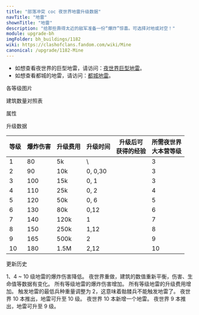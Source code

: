 ```yaml
---
title: "部落冲突 coc 夜世界地雷升级数据"
navTitle: "地雷"
shownTitle: "地雷"
description: "给那些靠得太近的敌军准备一份“爆炸”惊喜。可选择对地或对空！"
module: upgrade-bh
imgFolder: bh_buildings/1182
wiki: https://clashofclans.fandom.com/wiki/Mine
canonical: /upgrade/1182-Mine
---
```


- 如想查看夜世界的巨型地雷，请访问：[夜世界巨型地雷](/upgrade/1183-Mega-Mine)。
- 如想查看都城的地雷，请访问：[都城地雷](/upgrade/2280-Mine)。

<UnitInfo :folder="$frontmatter.imgFolder" imgSrc="Mine10.png" :imgAlt="$frontmatter.navTitle" :description="$frontmatter.description" :isSmallImg="true" />

<SmallTitle>各等级图片</SmallTitle>

<Panel>
    <UnitImgGroup title="对地"  :folder="$frontmatter.imgFolder">
        <UnitImg imgTitle="1 级" imgSrc="Mine1.png"/>
        <UnitImg imgTitle="2 级" imgSrc="Mine2.png"/>
        <UnitImg imgTitle="3 级" imgSrc="Mine3.png"/>
        <UnitImg imgTitle="4 级" imgSrc="Mine4.png"/>
        <UnitImg imgTitle="5 级" imgSrc="Mine5.png"/>
        <UnitImg imgTitle="6 级" imgSrc="Mine6.png"/>
        <UnitImg imgTitle="7 级" imgSrc="Mine7.png"/>
        <UnitImg imgTitle="8 级" imgSrc="Mine8.png"/>
        <UnitImg imgTitle="9 级" imgSrc="Mine9.png"/>
        <UnitImg imgTitle="10 级" imgSrc="Mine10.png"/>
    </UnitImgGroup>
    <UnitImgGroup title="对空"  :folder="$frontmatter.imgFolder">
        <UnitImg imgTitle="1 级" imgSrc="Mine1_Air.png"/>
        <UnitImg imgTitle="2 级" imgSrc="Mine2_Air.png"/>
        <UnitImg imgTitle="3 级" imgSrc="Mine3_Air.png"/>
        <UnitImg imgTitle="4 级" imgSrc="Mine4_Air.png"/>
        <UnitImg imgTitle="5 级" imgSrc="Mine5_Air.png"/>
        <UnitImg imgTitle="6 级" imgSrc="Mine6_Air.png"/>
        <UnitImg imgTitle="7 级" imgSrc="Mine7_Air.png"/>
        <UnitImg imgTitle="8 级" imgSrc="Mine8_Air.png"/>
        <UnitImg imgTitle="9 级" imgSrc="Mine9_Air.png"/>
        <UnitImg imgTitle="10 级" imgSrc="Mine10_Air.png"/>
    </UnitImgGroup>
</Panel>

<SmallTitle>建筑数量对照表</SmallTitle>

<BuildingNum>
    <BuildingNumRow title="大本等级" num="1 - 2, 3, 4, 5, 6 - 9, 10" />
    <BuildingNumRow title="建筑数量" num="    0, 2, 3, 4,     5,  6" />
</BuildingNum>

<SmallTitle>属性</SmallTitle>

<UnitProperties>
    <UnitProperty pKey="占地面积" pValue="1×1" />
    <UnitProperty pKey="作用类型" pValue="爆炸" />
    <UnitProperty pKey="作用目标" pValue="可调对地和对空" />
    <UnitProperty pKey="触发半径" pValue="2 格" />
    <UnitProperty pKey="爆炸半径" pValue="5 格" />   
</UnitProperties>

<SmallTitle>升级数据</SmallTitle>

<script setup>
const tableExtraInfo = [
    {
        "column": 2,
        "type": "cost",
        "gpClass": "building",
        "icon": "Gold2"
    },
    {
        "column": 3,
        "type": "time",
        "gpClass": "building"
    },
    {
        "column": 4,
        "type": "exp",
        "icon": "Exp"
    }
];
</script>

<UnitTable :tableExtraInfo="tableExtraInfo">

| 等级 | 爆炸伤害 | 升级费用 | 升级时间 |升级后可<br>获得的经验|所需夜世界<br>大本营等级|
|  --- |   ---   |   ---   |   ---   |         ---         |         ---          |
|  1   |    80   |    5k   |    \    |                     |           3          |
|  2   |    90   |   10k   | 0, 0,30 |                     |           3          |
|  3   |   100   |   15k   | 0, 1    |                     |           3          |
|  4   |   110   |   25k   | 0, 2    |                     |           4          |
|  5   |   120   |   50k   | 0, 6    |                     |           5          |
|  6   |   130   |   80k   | 0,12    |                     |           6          |
|  7   |   140   |  120k   | 1       |                     |           7          |
|  8   |   150   |  250k   | 1,12    |                     |           8          |
|  9   |   165   |  500k   | 2       |                     |           9          |
| 10   |   180   |  1.5M   | 2,12    |                     |          10          |
</UnitTable>

<SmallTitle>更新历史</SmallTitle>

<Timeline>
    <TimelineItem date="2023/10/20">
        <TimelineRow>1、4 ~ 10 级地雷的爆炸伤害降低。</TimelineRow>
    </TimelineItem>
    <TimelineItem date="2023/05/15">
        <TimelineRow>夜世界重做，建筑的数值重新平衡，伤害、生命值等数据有变化。</TimelineRow>
        <TimelineRow>所有等级地雷的爆炸伤害增加。</TimelineRow>
        <TimelineRow>所有等级地雷的升级费用增加。</TimelineRow>
        <TimelineRow>触发地雷的最低兵种重量调整为 2，这意味着骷髅兵不能触发地雷了。</TimelineRow>
        <TimelineRow>夜世界 10 本推出，地雷可升至 10 级。</TimelineRow>
        <TimelineRow>夜世界 10 本新增一个地雷。</TimelineRow>
    </TimelineItem>
    <TimelineItem date="2019/06/18">
        <TimelineRow>夜世界 9 本推出，地雷可升至 9 级。</TimelineRow>
    </TimelineItem>    
    <TimelineItem :historyBottom="true" />
</Timeline>